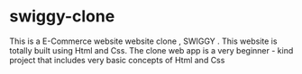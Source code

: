 # swiggy-clone
This is a E-Commerce website website clone , SWIGGY . This website is totally built using Html and Css. 
The clone web app is a very beginner - kind project that includes very basic concepts of Html and Css
